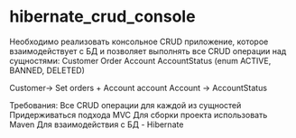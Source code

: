 # hibernate_crud_console
Необходимо реализовать консольное CRUD приложение, которое взаимодействует с БД и позволяет выполнять все CRUD операции над сущностями:
Customer Order Account AccountStatus (enum ACTIVE, BANNED, DELETED)

Customer-> Set orders + Account account Account -> AccountStatus

Требования: Все CRUD операции для каждой из сущностей Придерживаться подхода MVC Для сборки проекта использовать Maven Для взаимодействия с БД - Hibernate
